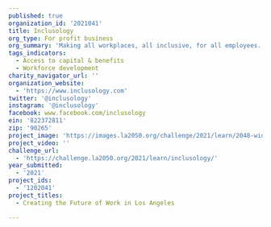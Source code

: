 ```yaml
---
published: true
organization_id: '2021041'
title: Inclusology
org_type: For profit business
org_summary: 'Making all workplaces, all inclusive, for all employees.'
tags_indicators:
  - Access to capital & benefits
  - Workforce development
charity_navigator_url: ''
organization_website:
  - 'https://www.inclusology.com'
twitter: '@inclusology'
instagram: '@inclusology'
facebook: www.facebook.com/inclusology
ein: '822372811'
zip: '90265'
project_image: 'https://images.la2050.org/challenge/2021/learn/2048-wide/inclusology.jpg'
project_video: ''
challenge_url:
  - 'https://challenge.la2050.org/2021/learn/inclusology/'
year_submitted:
  - '2021'
project_ids:
  - '1202041'
project_titles:
  - Creating the Future of Work in Los Angeles

---
```


